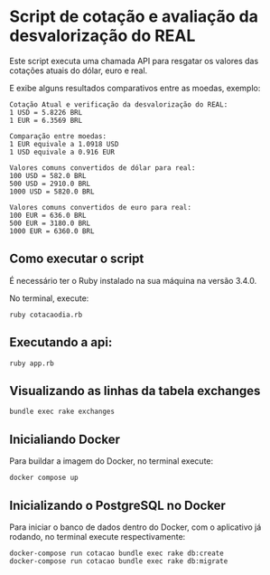 # Script de cotação e avaliação da desvalorização do REAL

Este script executa uma chamada API para resgatar os valores das cotações atuais do dólar, euro e real.

E exibe alguns resultados comparativos entre as moedas, exemplo:

```shell
Cotação Atual e verificação da desvalorização do REAL:
1 USD = 5.8226 BRL
1 EUR = 6.3569 BRL

Comparação entre moedas:
1 EUR equivale a 1.0918 USD
1 USD equivale a 0.916 EUR

Valores comuns convertidos de dólar para real:
100 USD = 582.0 BRL
500 USD = 2910.0 BRL
1000 USD = 5820.0 BRL

Valores comuns convertidos de euro para real:
100 EUR = 636.0 BRL
500 EUR = 3180.0 BRL
1000 EUR = 6360.0 BRL
```

## Como executar o script

É necessário ter o Ruby instalado na sua máquina na versão 3.4.0.

No terminal, execute:

```shell
ruby cotacaodia.rb
```

## Executando a api:

```shell
ruby app.rb
```

## Visualizando as linhas da tabela exchanges

```shell
bundle exec rake exchanges
```
## Inicialiando Docker

Para buildar a imagem do Docker, no terminal execute: 
```shell
docker compose up
```

## Inicializando o PostgreSQL no Docker

Para iniciar o banco de dados dentro do Docker, com o aplicativo já rodando, no terminal execute respectivamente: 

```
docker-compose run cotacao bundle exec rake db:create
docker-compose run cotacao bundle exec rake db:migrate
```